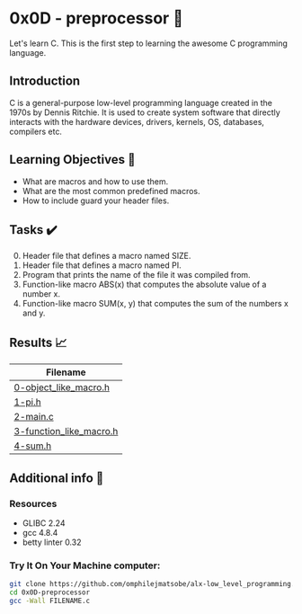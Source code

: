 # 0x0D - preprocessor 📝

Let's learn C. This is the first step to learning the awesome C programming language.

## Introduction

C is a general-purpose low-level programming language created in the 1970s by Dennis Ritchie.
It is used to create system software that directly interacts with the hardware devices, drivers, kernels, OS, databases, compilers etc.

## Learning Objectives :bookmark_tabs:

* What are macros and how to use them.
* What are the most common predefined macros.
* How to include guard your header files.
  
## Tasks :heavy_check_mark:

0. Header file that defines a macro named SIZE.
1. Header file that defines a macro named PI.
2. Program that prints the name of the file it was compiled from.
3. Function-like macro ABS(x) that computes the absolute value of a number x.
4. Function-like macro SUM(x, y) that computes the sum of the numbers x and y.

## Results :chart_with_upwards_trend:

| Filename |
| ------ |
| [0-object_like_macro.h](https://github.com/omphilejmatsobe/alx-low_level_programming/blob/master/0x0D-preprocessor/0-object_like_macro.h)|
| [1-pi.h](https://github.com/omphilejmatsobe/alx-low_level_programming/blob/master/0x0D-preprocessor/1-pi.h)|
| [2-main.c](https://github.com/omphilejmatsobe/alx-low_level_programming/blob/master/0x0D-preprocessor/main/2-main.c)|
| [3-function_like_macro.h](https://github.com/omphilejmatsobe/alx-low_level_programming/blob/master/0x0D-preprocessor/3-function_like_macro.h)|
| [4-sum.h](https://github.com/omphilejmatsobe/alx-low_level_programming/blob/master/0x0D-preprocessor/4-sum.h)|

## Additional info :construction:
### Resources

- GLIBC 2.24
- gcc 4.8.4
- betty linter 0.32


### Try It On Your Machine computer:	
```bash
git clone https://github.com/omphilejmatsobe/alx-low_level_programming.git
cd 0x0D-preprocessor
gcc -Wall FILENAME.c
```
